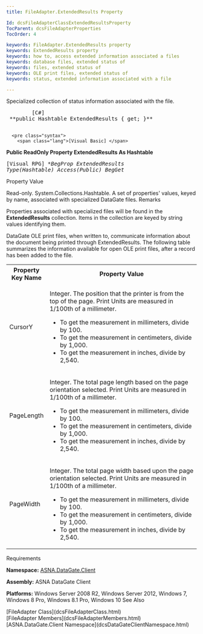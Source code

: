 ```yaml
---
title: FileAdapter.ExtendedResults Property

Id: dcsFileAdapterClassExtendedResultsProperty
TocParent: dcsFileAdapterProperties
TocOrder: 4

keywords: FileAdapter.ExtendedResults property
keywords: ExtendedResults property
keywords: how to, access extended information associated a files
keywords: database files, extended status of
keywords: files, extended status of
keywords: OLE print files, extended status of
keywords: status, extended information associated with a file

---
```


Specialized collection of status information associated with the file.
<pre class="syntax">
        <span class="lang">[C#]</span>
 **public Hashtable ExtendedResults { get; }** 
      </pre>
      <pre class="syntax">
        <span class="lang">[Visual Basic] </span>
 **Public ReadOnly Property ExtendedResults As Hashtable** 
      </pre>
      <pre class="syntax">
        <span class="lang">[Visual RPG]</span>
 **BegProp ExtendedResults Type(Hashtable) Access(*Public)
   BegGet** 
      </pre>

Property Value

Read-only. System.Collections.Hashtable. A set of properties' values, keyed by name, associated with specialized DataGate files. 
Remarks

Properties associated with specialized files will be found in the **ExtendedResults** collection. Items in the collection are keyed by string values identifying them.

DataGate OLE print files, when written to, communicate information about the document being printed through ExtendedResults. The following table summarizes the information available for open OLE print files, after a record has been added to the file.
<br />

<table class="dtTABLE" id="table2" x-use-null-cells="x-use-null-cells" style="border-spacing: 0px;     x-cell-content-align: Top" cellspacing="0">
          <colgroup span="1">
            <col span="1" style="WIDTH: 15%; font-weight:bold" />
            <col span="1" style="WIDTH: 85%" />
          </colgroup>
          <tr>
            <th colspan="1" rowspan="1">
							Property Key Name
						</th>
            <th colspan="1" rowspan="1">
							Property Value
						</th>
          </tr>
          <tr>
            <td colspan="1" rowspan="1">

CursorY
</td>
            <td colspan="1" rowspan="1">

Integer. The position that the printer is from the top of the page. Print Units are measured in 1/100th of a millimeter.

- To get the measurement in millimeters, divide by 100.
- To get the measurement in centimeters, divide by 1,000.
- To get the measurement in inches, divide by 2,540.

</td>
          </tr>
          <tr>
            <td colspan="1" rowspan="1">

PageLength
</td>
            <td colspan="1" rowspan="1">

Integer. The total page length based on the page orientation selected. Print Units are measured in 1/100th of a millimeter.

- To get the measurement in millimeters, divide by 100.
- To get the measurement in centimeters, divide by 1,000.
- To get the measurement in inches, divide by 2,540.

</td>
          </tr>
          <tr>
            <td colspan="1" rowspan="1">

PageWidth
</td>
            <td colspan="1" rowspan="1">

Integer. The total page width based upon the page orientation selected. Print Units are measured in 1/100th of a millimeter.

- To get the measurement in millimeters, divide by 100.
- To get the measurement in centimeters, divide by 1,000.
- To get the measurement in inches, divide by 2,540.

</td>
          </tr>
</table>

Requirements

**Namespace:** [ASNA.DataGate.Client](dcsDataGateClientNamespace.html) 

**Assembly:** ASNA DataGate Client

**Platforms:** Windows Server 2008 R2, Windows Server 2012, Windows 7, Windows 8 Pro, Windows 8.1 Pro, Windows 10
See Also

<dl />
      [FileAdapter Class](dcsFileAdapterClass.html)
      <br />
      [FileAdapter Members](dcsFileAdapterMembers.html)
      <br />
      [ASNA.DataGate.Client Namespace](dcsDataGateClientNamespace.html)

